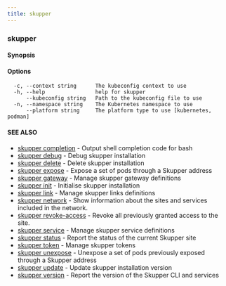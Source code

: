 ```yaml
---
title: skupper
---
```

### skupper



#### Synopsis



#### Options

```
  -c, --context string      The kubeconfig context to use
  -h, --help                help for skupper
      --kubeconfig string   Path to the kubeconfig file to use
  -n, --namespace string    The Kubernetes namespace to use
      --platform string     The platform type to use [kubernetes, podman]
```

#### SEE ALSO

* [skupper completion](skupper_completion.html)	 - Output shell completion code for bash
* [skupper debug](skupper_debug.html)	 - Debug skupper installation
* [skupper delete](skupper_delete.html)	 - Delete skupper installation
* [skupper expose](skupper_expose.html)	 - Expose a set of pods through a Skupper address
* [skupper gateway](skupper_gateway.html)	 - Manage skupper gateway definitions
* [skupper init](skupper_init.html)	 - Initialise skupper installation
* [skupper link](skupper_link.html)	 - Manage skupper links definitions
* [skupper network](skupper_network.html)	 - Show information about the sites and services included in the network.
* [skupper revoke-access](skupper_revoke-access.html)	 - Revoke all previously granted access to the site.
* [skupper service](skupper_service.html)	 - Manage skupper service definitions
* [skupper status](skupper_status.html)	 - Report the status of the current Skupper site
* [skupper token](skupper_token.html)	 - Manage skupper tokens
* [skupper unexpose](skupper_unexpose.html)	 - Unexpose a set of pods previously exposed through a Skupper address
* [skupper update](skupper_update.html)	 - Update skupper installation version
* [skupper version](skupper_version.html)	 - Report the version of the Skupper CLI and services

<!-- ###### Auto generated by spf13/cobra on 1-Feb-2024
 -->